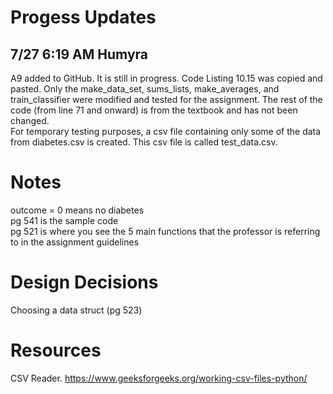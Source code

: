 # Progess Updates
## 7/27 6:19 AM Humyra
A9 added to GitHub. It is still in progress. Code Listing 10.15 was copied and pasted. Only the make_data_set, sums_lists, make_averages, and train_classifier were modified and tested for the assignment. The rest of the code (from line 71 and onward) is from the textbook and has not been changed.  
For temporary testing purposes, a csv file containing only some of the data from diabetes.csv is created. This csv file is called test_data.csv.


# Notes
outcome = 0 means no diabetes  
pg 541 is the sample code  
pg 521 is where you see the 5 main functions that the professor is referring to in the assignment guidelines 


# Design Decisions
Choosing a data struct (pg 523)


# Resources
CSV Reader. https://www.geeksforgeeks.org/working-csv-files-python/
